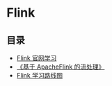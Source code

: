 #  Flink

## 目录
* [Flink 官网学习](/study/BigData/Flink/Flink官网)
* [《基于 ApacheFlink 的流处理》](/study/BigData/Flink/基于ApacheFlink的流处理)
* [Flink 学习路线图](/study/BigData/Flink/Apache-Flink-Stateful-Computations-over-Data-Streams.pdf)


